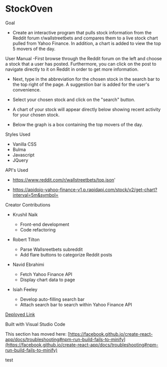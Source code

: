 # StockOven
Goal
- Create an interactive program that pulls stock information from the Reddit forum r/wallstreetbets and compares them to a live stock chart pulled from Yahoo Finance. In addition, a chart is added to view the top 5 movers of the day.


User Manual
-First browse through the Reddit forum on the left and choose a stock that a user has posted. Furthermore, you can click on the post to navigate directly to it on Reddit in order to get more information.

- Next, type in the abbreviation for the chosen stock in the search bar to the top right of the page. A suggestion bar is added for the user's convenience. 

- Select your chosen stock and click on the "search" button.

- A chart of your stock will appear directly below showing recent activity for your chosen stock. 

- Below the graph is a box containing the top movers of the day.


Styles Used
- Vanilla CSS
- Bulma
- Javascript
- JQuery


API's Used
- https://www.reddit.com/r/wallstreetbets/top.json'

- https://apidojo-yahoo-finance-v1.p.rapidapi.com/stock/v2/get-chart?interval=5m&symbol=


Creator Contributions
- Krushil Naik
    - Front-end development
    - Code refactoring

- Robert Tilton
    - Parse Wallsreetbets subreddit
    - Add flare buttons to categorize Reddit posts

- Navid Ebrahimi
    - Fetch Yahoo Finance API
    - Display chart data to page

- Isiah Feeley
    - Develop auto-filling search bar 
    - Attach search bar to search within Yahoo Finance API





[Deployed Link](https://krushilnaik.github.io/StockOven/)




Built with Visual Studio Code



    











This section has moved here: [https://facebook.github.io/create-react-app/docs/troubleshooting#npm-run-build-fails-to-minify](https://facebook.github.io/create-react-app/docs/troubleshooting#npm-run-build-fails-to-minify)

test
